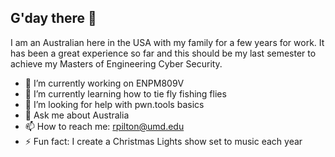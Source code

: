 ## G'day there 👋

I am an Australian here in the USA with my family for a few years for work.
It has been a great experience so far and this should be my last semester to achieve my Masters of Engineering Cyber Security.
- 🔭 I’m currently working on ENPM809V 
- 🌱 I’m currently learning how to tie fly fishing flies
- 🤔 I’m looking for help with pwn.tools basics
- 💬 Ask me about Australia
- 📫 How to reach me: rpilton@umd.edu
- ⚡ Fun fact: I create a Christmas Lights show set to music each year 
